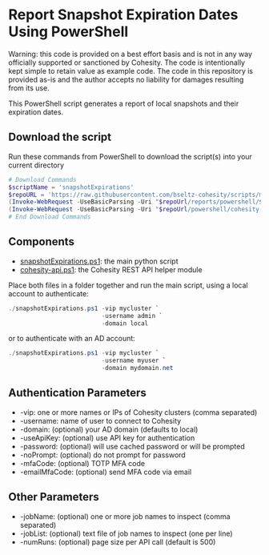 # Report Snapshot Expiration Dates Using PowerShell

Warning: this code is provided on a best effort basis and is not in any way officially supported or sanctioned by Cohesity. The code is intentionally kept simple to retain value as example code. The code in this repository is provided as-is and the author accepts no liability for damages resulting from its use.

This PowerShell script generates a report of local snapshots and their expiration dates.

## Download the script

Run these commands from PowerShell to download the script(s) into your current directory

```powershell
# Download Commands
$scriptName = 'snapshotExpirations'
$repoURL = 'https://raw.githubusercontent.com/bseltz-cohesity/scripts/master'
(Invoke-WebRequest -UseBasicParsing -Uri "$repoUrl/reports/powershell/$scriptName/$scriptName.ps1").content | Out-File "$scriptName.ps1"; (Get-Content "$scriptName.ps1") | Set-Content "$scriptName.ps1"
(Invoke-WebRequest -UseBasicParsing -Uri "$repoUrl/powershell/cohesity-api/cohesity-api.ps1").content | Out-File cohesity-api.ps1; (Get-Content cohesity-api.ps1) | Set-Content cohesity-api.ps1
# End Download Commands
```

## Components

* [snapshotExpirations.ps1](https://raw.githubusercontent.com/bseltz-cohesity/scripts/master/reports/powershell/snapshotExpirations/snapshotExpirations.ps1): the main python script
* [cohesity-api.ps1](https://raw.githubusercontent.com/bseltz-cohesity/scripts/master/powershell/cohesity-api/cohesity-api.ps1): the Cohesity REST API helper module

Place both files in a folder together and run the main script, using a local account to authenticate:

```powershell
./snapshotExpirations.ps1 -vip mycluster `
                          -username admin `
                          -domain local
```

or to authenticate with an AD account:

```powershell
./snapshotExpirations.ps1 -vip mycluster `
                          -username myuser `
                          -domain mydomain.net
```

## Authentication Parameters

* -vip: one or more names or IPs of Cohesity clusters (comma separated)
* -username: name of user to connect to Cohesity
* -domain: (optional) your AD domain (defaults to local)
* -useApiKey: (optional) use API key for authentication
* -password: (optional) will use cached password or will be prompted
* -noPrompt: (optional) do not prompt for password
* -mfaCode: (optional) TOTP MFA code
* -emailMfaCode: (optional) send MFA code via email

## Other Parameters

* -jobName: (optional) one or more job names to inspect (comma separated)
* -jobList: (optional) text file of job names to inspect (one per line)
* -numRuns: (optional) page size per API call (default is 500)
